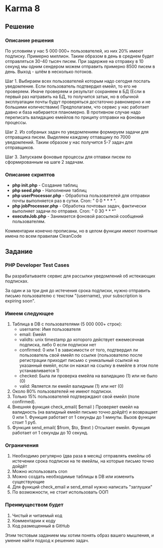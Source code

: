 # Karma 8
## Решение

### Описание решения
По условиям у нас 5 000 000+ пользователей, из них 20% имеют подписку. Примерно миллион. Таким образом в день в среднем будет отправляться 30-40 тысяч писем.
При задержке на отправку в 10 секунд мы одним сендером можем отправить примерно 8500 писем в день. Выход - шлём в несколько потоков.

Шаг 1. Выбираем всех пользователей которым надо сегодня послать уведомление.
Если пользователь подтвердил емейл, то его не проверяем. Иначе проверяем и результат сохраняем в БД (Если в первый раз натравить на БД, то получится затык, но в обычной эксплуатации почты будут проверяться достаточно равномерно и не большими количествами) Предполагаем, что сервис у нас работает давно и база набирается планомерно. В противном случае надо переписать валидацию емейлов по приципу отправки на фоновые процессы.

Шаг 2. Из собраных задач по уведомлениям формируем задачи для отправщика писем. Выделяем каждому отпавщику по 7000 уведомлений. Таким образом у нас получится 5-7 задач для отправщиков.

Шаг 3. Запускаем фоновые процессы для отпавки писем по сформированным на шаге 2 задачам.

### Описание скриптов

- **php init.php** - Создание таблиц
- **php seed.php** - Наполнение таблиц
- **php userProcessor.php** - Обработка пользователей для отправки почты выполняется раз в сутки. Cron: " 0 0 * * * ".
- **php jobProcessor.php** - Обработка почтовых задач, фактически выполняет задачи по отправке. Cron: " 0 30 * * *"
- **executeJob.php** - Занимается фоновой рассылкой сообщений пользователям.

Комментарии конечно прописаны, но в целом функции имеют понятные имена по всем правилам CleanCode

## Задание
### PHP Developer Test Cases

Вы разрабатываете сервис для рассылки уведомлений об истекающих подписках.

За один и за три дня до истечения срока подписки, нужно отправить письмо пользователю с текстом "{username}, your subscription is expiring soon".

### Имеем следующее
1. Таблица в DB с пользователями (5 000 000+ строк):
   - username: Имя пользователя
   - email: Емейл
   - validts: unix timestamp до которого действует ежемесячная подписка, либо 0 если подписки нет
   - confirmed: 0 или 1 в зависимости от того, подтвердил ли пользователь свой емейл по ссылке (пользователю после регистрации приходит письмо с уникальный ссылкой на указанный емейл, если он нажал на ссылку в емейле в этом поле устанавливается 1)
   - checked: Была ли проверка емейла на валидацию (1) или не было (0)
   - valid: Является ли емейл валидным (1) или нет (0)
2. Около 80% пользователей не имеют подписки.
3. Только 15% пользователей подтверждают свой емейл (поле confirmed).
4. Внешняя функция check_email( $email )
   Проверяет емейл на валидность (на валидный емейл письмо точно дойдёт) и возвращает 0 или 1. Функция работает от 1 секунды до 1 минуты. Вызов функции стоит 1 руб.
5. Функция send_email( $from, $to, $text )
   Отсылает емейл. Функция работает от 1 секунды до 10 секунд.

### Ограничения
1. Необходимо регулярно (два раза в месяц) отправлять емейлы об истечении срока подписки на те емейлы, на которые письмо точно дойдёт
2. Можно использовать cron
3. Можно создать необходимые таблицы в DB или изменить
   существующие
4. Для функций check_email и send_email нужно написать "заглушки"
5. По возможности, не стоит использовать ООП

### Преимуществом будет
1. Чистый и читаемый код
2. Комментарии к коду
3. Код размещенный в GitHub
   
Этим тестовым заданием мы хотим понять образ вашего мышления, и умение найти подход к решению задач.
